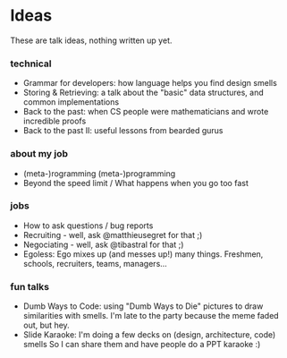 # Ideas
These are talk ideas, nothing written up yet.

### technical
* Grammar for developers: how language helps you find design smells
* Storing & Retrieving: a talk about the "basic" data structures, and common implementations
* Back to the past: when CS people were mathematicians and wrote incredible proofs
* Back to the past II: useful lessons from bearded gurus

### about my job
* (meta-)rogramming (meta-)programming
* Beyond the speed limit / What happens when you go too fast

### jobs
* How to ask questions / bug reports
* Recruiting - well, ask @matthieusegret for that ;)
* Negociating - well, ask @tibastral for that ;)
* Egoless: Ego mixes up (and messes up!) many things. Freshmen, schools, recruiters, teams, managers...

### fun talks
* Dumb Ways to Code: using "Dumb Ways to Die" pictures to draw similarities with smells.
  I'm late to the party because the meme faded out, but hey.
* Slide Karaoke: I'm doing a few decks on (design, architecture, code) smells
  So I can share them and have people do a PPT karaoke :)
